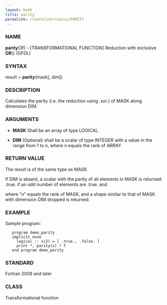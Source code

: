 ```yaml
---
layout: book
title: parity
permalink: /learn/intrinsics/PARITY
---
```

### NAME

**parity**(3f) - \[TRANSFORMATIONAL FUNCTION\] Reduction with exclusive **OR**()
(GFDL)

### SYNTAX

result = **parity**(mask\[, dim\])

### DESCRIPTION

Calculates the parity (i.e. the reduction using .xor.) of MASK along
dimension DIM.

### ARGUMENTS

  - **MASK**
    Shall be an array of type LOGICAL.

  - **DIM**
    (Optional) shall be a scalar of type INTEGER with a value in the
    range from 1 to n, where n equals the rank of ARRAY.

### RETURN VALUE

The result is of the same type as MASK.

If DIM is absent, a scalar with the parity of all elements in MASK is
returned: .true. if an odd number of elements are .true. and

where "n" equals the rank of MASK, and a shape similar to that of MASK
with dimension DIM dropped is returned.

### EXAMPLE

Sample program:

```
   program demo_parity
   implicit none
     logical :: x(2) = [ .true., .false. ]
     print *, parity(x) ! T
   end program demo_parity
```

### STANDARD

Fortran 2008 and later

### CLASS

Transformational function
